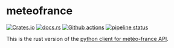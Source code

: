 # meteofrance

[![Crates.io](https://img.shields.io/crates/v/meteofrance)](https://crates.io/crates/meteofrance)
[![docs.rs](https://img.shields.io/badge/docs-latest-blue.svg)](https://docs.rs/meteofrance)
[![Github actions](https://github.com/sanpii/meteofrance/workflows/.github/workflows/ci.yml/badge.svg)](https://github.com/sanpii/meteofrance/actions?query=workflow%3A.github%2Fworkflows%2Fci.yml)
[![pipeline status](https://gitlab.com/sanpi/meteofrance/badges/main/pipeline.svg)](https://gitlab.com/sanpi/meteofrance/-/commits/main)

This is the rust version of the [python client for météo-france
API](https://github.com/hacf-fr/meteofrance-api/).
